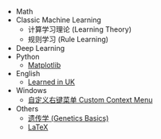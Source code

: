 - Math
- Classic Machine Learning
  - 计算学习理论 (Learning Theory)
  - 规则学习 (Rule Learning)
- Deep Learning
- Python
  - [Matplotlib](python/matplotlib.md)
- English
  - [Learned in UK](english/learned-in-uk.md)
- Windows
  - [自定义右键菜单 Custom Context Menu](windows/context-menu.md)
- Others
  - [遗传学 (Genetics Basics)](others/genetics.md)
  - [LaTeX](others/latex.md)